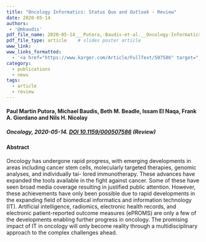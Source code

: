 ```yaml
---
title: "Oncology Informatics: Status Quo and Outlook - Review"
date: 2020-05-14
authors:
 - '@mbaudis'
pdf_file_name: 2020-05-14___Putora,-Baudis-et-al.__Oncology-Informatics--Status-Quo-and-Outlook__Oncology,-review.pdf
pdf_file_type: article    # slides poster article
www_link:
www_links_formatted:
  - '<a href="https://www.karger.com/Article/FullText/507586" target="_blank">[article @ Oncology]</a>'
category:
  - publications
  - news
tags:
  - article
  - review
---
```


#### Paul Martin Putora, Michael Baudis, Beth M. Beadle, Issam El Naqa, Frank A. Giordano and Nils H. Nicolay
##### Oncology, 2020-05-14. [DOI 10.1159/000507586](https://doi.org/10.1159/000507586) (Review)
<!--more-->

#### Abstract

Oncology has undergone rapid progress, with emerging developments in areas including cancer stem cells, molecularly targeted therapies, genomic analyses, and individually tai- lored immunotherapy. These advances have expanded the tools available in the fight against cancer. Some of these have seen broad media coverage resulting in justified public attention. However, these achievements have only been possible due to rapid developments in the expanding field of biomedical informatics and information technology (IT). Artificial intelligence, radiomics, electronic health records, and electronic patient-reported outcome measures (ePROMS) are only a few of the developments enabling further progress in oncology. The promising impact of IT in oncology will only become reality through a multidisciplinary approach to the complex challenges ahead.
